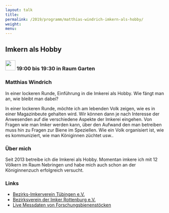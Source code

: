 ```yaml
---
layout: talk
title:
permalink: /2019/programm/matthias-windrich-imkern-als-hobby/
weight:
menu:
---
```

## Imkern als Hobby

### <img height = "32" src="../../../images/talk.svg"> 19:00 bis 19:30 in Raum Garten

### Matthias Windrich

In einer lockeren Runde, Einführung in die Imkerei als Hobby. Wie fängt man an, wie bleibt man dabei?

In einer lockeren Runde, möchte ich am lebenden Volk zeigen, wie es in einer Magazinbeute gehalten wird. Wir können dann je nach Interesse der Anwesenden auf die verschiedene Aspekte der Imkerei eingehen. Von Fragen wie man Imker werden kann, über den Aufwand den man betreiben muss hin zu Fragen zur Biene im Speziellen. Wie ein Volk organisiert ist, wie es kommuniziert, wie man Königinnen züchtet usw..

### Über mich

Seit 2013 betreibe ich die Imkerei als Hobby. Momentan imkere ich mit 12 Völkern im Raum Nebringen und habe mich auch schon an der Königinnenzuch erfolgreich versucht.

### Links

- <a href="https://www.imkerverein-tuebingen.de" target="_blank">Bezirks-Imkerverein Tübingen e.V.</a>
- <a href="http://www.imkerverein-rottenburg.de" target="_blank">Bezirksverein der Imker Rottenburg e.V.</a>
- <a href="https://www.hobos.de" target="_blank">Live Messdaten von Forschungsbienenstöcken</a>